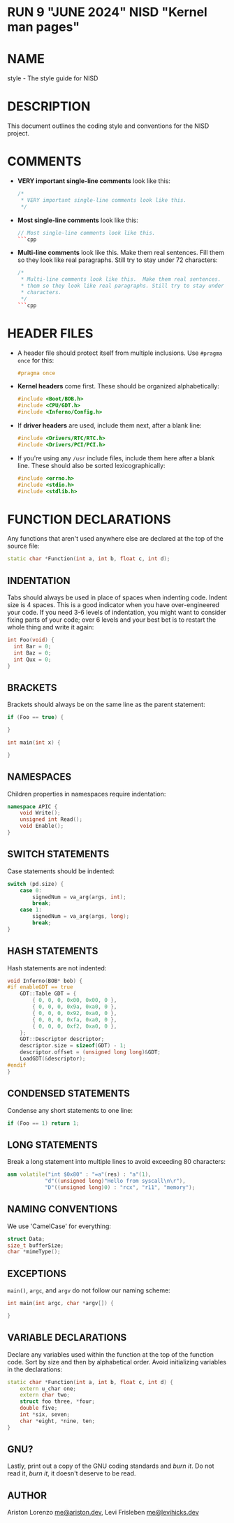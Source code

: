 RUN 9 "JUNE 2024" NISD "Kernel man pages"
=========================================

# NAME

style - The style guide for NISD

# DESCRIPTION

This document outlines the coding style and conventions for the NISD project.

# COMMENTS

- **VERY important single-line comments** look like this:
  ```cpp
  /*
   * VERY important single-line comments look like this.
   */
  ```
- **Most single-line comments** look like this:
  ```cpp
  // Most single-line comments look like this.
  ```cpp
- **Multi-line comments** look like this. Make them real sentences. Fill them so they look like real paragraphs. Still try to stay under 72 characters:
  ```cpp
  /*
   * Multi-line comments look like this.  Make them real sentences.  Fill
   * them so they look like real paragraphs. Still try to stay under 72
   * characters.
   */
  ```cpp

# HEADER FILES

- A header file should protect itself from multiple inclusions. Use `#pragma once` for this:
  ```cpp
  #pragma once
  ```
- **Kernel headers** come first. These should be organized alphabetically:
  ```cpp
  #include <Boot/BOB.h>
  #include <CPU/GDT.h>
  #include <Inferno/Config.h>
  ```
- If **driver headers** are used, include them next, after a blank line:
  ```cpp
  #include <Drivers/RTC/RTC.h>
  #include <Drivers/PCI/PCI.h>
  ```
- If you're using any `/usr` include files, include them here after a blank line. These should also be sorted lexicographically:
  ```cpp
  #include <errno.h>
  #include <stdio.h>
  #include <stdlib.h>
  ```

# FUNCTION DECLARATIONS

Any functions that aren't used anywhere else are declared at the top of the source file:
```cpp
static char *Function(int a, int b, float c, int d);
```

INDENTATION
-----------

Tabs should always be used in place of spaces when indenting code. Indent size is 4 spaces. This is a good indicator when you have over-engineered your code. If you need 3-6 levels of indentation, you might want to consider fixing parts of your code; over 6 levels and your best bet is to restart the whole thing and write it again:
  ```cpp
int Foo(void) {
	int Bar = 0;
	int Baz = 0;
	int Qux = 0;
}
  ```

BRACKETS
--------

Brackets should always be on the same line as the parent statement:
```cpp
if (Foo == true) {

}

int main(int x) {

}
```

NAMESPACES
----------

Children properties in namespaces require indentation:
```cpp
namespace APIC {
	void Write();
	unsigned int Read();
	void Enable();
}
```

SWITCH STATEMENTS
-----------------

Case statements should be indented:
```cpp
switch (pd.size) {
	case 0:
		signedNum = va_arg(args, int);
		break;
	case 1:
		signedNum = va_arg(args, long);
		break;
}
```

HASH STATEMENTS
---------------

Hash statements are not indented:
```cpp
void Inferno(BOB* bob) {
#if enableGDT == true
	GDT::Table GDT = {
		{ 0, 0, 0, 0x00, 0x00, 0 },
		{ 0, 0, 0, 0x9a, 0xa0, 0 },
		{ 0, 0, 0, 0x92, 0xa0, 0 },
		{ 0, 0, 0, 0xfa, 0xa0, 0 },
		{ 0, 0, 0, 0xf2, 0xa0, 0 },
	};
	GDT::Descriptor descriptor;
	descriptor.size = sizeof(GDT) - 1;
	descriptor.offset = (unsigned long long)&GDT;
	LoadGDT(&descriptor);
#endif
}
```

CONDENSED STATEMENTS
--------------------

Condense any short statements to one line:
```cpp
if (Foo == 1) return 1;
```

LONG STATEMENTS
---------------

Break a long statement into multiple lines to avoid exceeding 80 characters:
```cpp
asm volatile("int $0x80" : "=a"(res) : "a"(1), 
            "d"((unsigned long)"Hello from syscall\n\r"), 
            "D"((unsigned long)0) : "rcx", "r11", "memory");
```

NAMING CONVENTIONS
------------------

We use 'CamelCase' for everything:
```cpp
struct Data;
size_t bufferSize;
char *mimeType();
```

EXCEPTIONS
----------

`main()`, `argc`, and `argv` do not follow our naming scheme:
```cpp
int main(int argc, char *argv[]) {

}
```

VARIABLE DECLARATIONS
---------------------

Declare any variables used within the function at the top of the function code. Sort by size and then by alphabetical order. Avoid initializing variables in the declarations:
```cpp
static char *Function(int a, int b, float c, int d) {
	extern u_char one;
	extern char two;
	struct foo three, *four;
	double five;
	int *six, seven;
	char *eight, *nine, ten;
}
```

GNU?
----

Lastly, print out a copy of the GNU coding standards and *burn it*. Do not read it, *burn it*, it doesn't deserve to be read.

AUTHOR
------

Ariston Lorenzo <me@ariston.dev>, Levi Frisleben <me@levihicks.dev>

